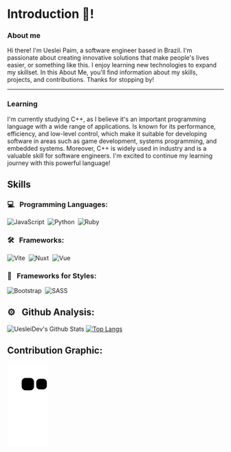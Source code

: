 <!-- ## 👋 Hello, i'm so happy because you checking my Readme.md code! -->
# Introduction 👋!

### About me
Hi there! I'm Ueslei Paim, a software engineer based in Brazil. I'm passionate about creating innovative solutions that make people's lives easier, or something like this. I enjoy learning new technologies to expand my skillset. In this About Me, you'll find information about my skills, projects, and contributions. Thanks for stopping by!

----

### Learning
I'm currently studying C++, as I believe it's an important programming language with a wide range of applications. Is known for its performance, efficiency, and low-level control, which make it suitable for developing software in areas such as game development, systems programming, and embedded systems. Moreover, C++ is widely used in industry and is a valuable skill for software engineers. I'm excited to continue my learning journey with this powerful language!

## Skills
### 💻 &nbsp; Programming Languages:

![JavaScript](https://img.shields.io/badge/-JavaScript-fbfbf1?style=flat&logo=javascript)&nbsp;
![Python](https://img.shields.io/badge/-Python-fbfbf1?style=flat&logo=python)&nbsp;
![Ruby](https://img.shields.io/badge/-Ruby-fbfbf1?style=flat&logo=ruby)&nbsp;

### 🛠 &nbsp; Frameworks:

![Vite](https://img.shields.io/badge/-Vite-fbfbf1?style=flat&logo=vite)&nbsp;
![Nuxt](https://img.shields.io/badge/-Nuxt.JS-fbfbf1?style=flat&logo=nuxt.js)&nbsp;
![Vue](https://img.shields.io/badge/-Vue-fbfbf1?style=flat&logo=vue.js)&nbsp;

### 🎨 &nbsp; Frameworks for Styles:

![Bootstrap](https://img.shields.io/badge/-Bootstrap-fbfbf1?style=flat&logo=bootstrap)&nbsp;
![SASS](https://img.shields.io/badge/-SASS-fbfbf1?style=flat&logo=sass)&nbsp;

## ⚙️ &nbsp; Github Analysis:

![UesleiDev's Github Stats](https://github-readme-stats.vercel.app/api?username=uesleibros&show_icons=true&show_owner=true)
[![Top Langs](https://github-readme-stats.vercel.app/api/top-langs/?username=uesleibros&layout=compact)](https://github.com/anuraghazra/github-readme-stats)


## Contribution Graphic:
![snake gif](https://raw.githubusercontent.com/uesleibros/uesleibros/output/github-contribution-grid-snake.svg)
